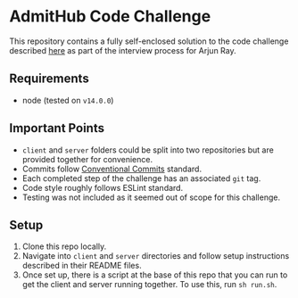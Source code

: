 # AdmitHub Code Challenge

This repository contains a fully self-enclosed solution to the code challenge
described [here](https://docs.google.com/document/d/1JpdMzHdatfOBlTeZVqDopwCsCQB0l2oT1opAS1Emjo4/edit)
as part of the interview process for Arjun Ray.

## Requirements

- node (tested on `v14.0.0`)

## Important Points

- `client` and `server` folders could be split into two repositories but are
  provided together for convenience.
- Commits follow [Conventional Commits](https://www.conventionalcommits.org/en/v1.0.0-beta.4/)
  standard.
- Each completed step of the challenge has an associated `git` tag.
- Code style roughly follows ESLint standard.
- Testing was not included as it seemed out of scope for this challenge.

## Setup

1. Clone this repo locally.
2. Navigate into `client` and `server` directories and follow setup
  instructions described in their README files.
3. Once set up, there is a script at the base of this repo that you can run
   to get the client and server running together. To use this, run `sh run.sh`.
